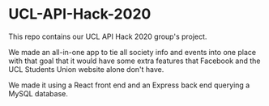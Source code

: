 # UCL-API-Hack-2020

This repo contains our UCL API Hack 2020 group's project.

We made an all-in-one app to tie all society info and events into one place with that goal that it would have some extra features that Facebook and the UCL Students Union website alone don't have.

We made it using a React front end and an Express back end querying a MySQL database.
